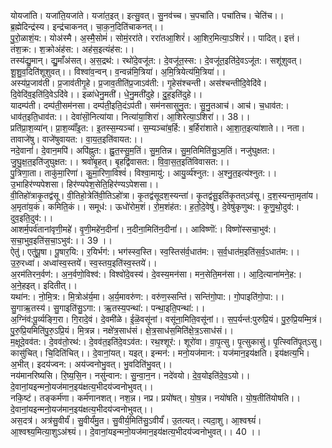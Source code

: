 

  
योयजा॑ति। यजा॑ति॒यजा॑ते। यजा॑त॒इत्। इत्सु॒वत्। सु॒नव॑च्च। च॒पचा॑ति। पचा॑तिच। चेति॑च।। ब्र॒ह्मेदिन्द्र॑स्य। इन्द्र॑चाकनत्। चा॒क॒न॒दिति॑चाकनत्।।  
पु॒रो॒ळाशं॒य:। योअ॑स्मै। अ॒स्मै॒सोमं॑। सोमं॒ररा॑ते। ररा॑तआ॒शिरं॑। आ॒शिर॒मित्या॒ऽशिरं॑।। पादित्। इत्तं। तंश॒क्र:। श॒क्रोअंह॑स:। अह॑स॒इत्यंह॑स:।।  
तस्य॑द्यु॒मान्। द्यु॒माँअ॑सत्। अ॒स॒द्रथ॑:। रथो॑दे॒वजू॑त:। दे॒वजू॑त॒स्स:। दे॒वजू॑त॒इति॑दे॒वऽजू॑त:। सशू॑शुवत्। शू॒शु॒व॒दिति॑शूशुवत्।। विश्वा॑व॒न्वन्। व॒न्वन्न॑मि॒त्रिया॑। अ॒मि॒त्रियेत्य॑मि॒त्रिया॑।।  
अस्य॑प्र॒जाव॑ती। प्र॒जाव॑तीगृ॒हे। प्र॒जाव॒तीति॑प्र॒जाऽव॑ती:। गृ॒हेस॑श्चन्ती। अस॑श्चन्तीदि॒वेदि॑वे। दि॒वेदि॑व॒इति॑दि॒वेऽदि॑वे।। इळा॑धेनु॒मती॑। धे॒नु॒मती॑दुहे। दु॒ह॒इति॑दुहे।।  
यादम्प॑ती। दम्प॑ती॒सम॑नसा। दम्प॑ती॒इति॒दंऽप॑ती। सम॑नसासुनु॒त:। सु॒नु॒तआच॑। आच॑। च॒धाव॑त:। धाव॑त॒इति॒धाव॑त:।। देवा॑सॊ॒नित्या॑या। नित्या॑या॒शिरा॑। आ॒शिरेत्या॒ऽशिरा॑।। 38।।  
प्रति॑प्रा॒श॒व्या॑न्। प्रा॒श॒व्याँ॑इ॒त:। इ॒तस्स॒म्यञ्चा॑। स॒म्यञ्चा॑ब॒र्हि:। ब॒र्हिरा॑शाते। आ॒शा॒त॒इत्या॑शाते।। नता। तावाजे॑षु। वाजे॑षुवायत:। वा॒य॒त॒इति॑वायत:।।  
नदे॒वानां॑। दे॒वान॒मपि॑। अपि॑ह्नुत:। ह्नु॒त॒स्सु॒म॒तिं। सु॒म॒तिन्न। सु॒म॒तिमिति॑सु॒ऽम॒तिं। नजु॑घुक्षत:। जु॒घु॒क्ष॒त॒इति॑जुघुक्षत:।। श्रवो॑बृ॒हत्। बृ॒हद्वि॑वासत:। वि॒वा॒स॒त॒इति॑विवासत:।।  
पु॒त्रिणा॒ता। ताकु॑मा॒रिणा॑। कु॒मा॒रिणा॒विश्वं॑। विश्वा॒मायु॑:। आयु॒र्व्य॑श्नुत:। अ॒श्नु॒त॒इत्य॑श्नुत:।। उ॒भाहिर॑ण्यपेशसा। हिर॑ण्यपेश॒सेति॒हिर॑ण्यऽपेशसा।।  
वी॒तिहो॑त्राकृ॒तद्व॑सू। वी॒तिहो॒त्रेति॑वी॒तिऽहो॑त्रा। कृ॒तद्व॑सूदश॒स्यन्ता॑। कृ॒तद्व॑सू॒इति॑कृ॒तत्ऽव॑सू। द॒श॒स्यन्ता॒मृता॑य। अ॒मृता॑य॒कं। कमिति॒कं।। समूध॑:। ऊधो॑रोम॒शं। रो॒म॒शंह॑त:। ह॒तो॒दे॒वेषु॑। दे॒वेषु॑कृणुथ:। कृ॒णु॒थो॒दुव॑:। दुव॒इति॒दुव॑:।।  
आशर्म॒पर्व॑तानांवृणी॒महे॑। वृ॒णी॒महे॑न॒दीनां॑। न॒दीना॒मिति॑न॒दीनां॑।। आविष्णॊ॑:। विष्णो॑स्सचा॒भुव॑:। स॒चा॒भुव॒इति॑स॒चा॒ऽभुव॑:।। 39 ।।  
ऐतु॑। एतु॑पू॒षा। पू॒षार॒यि:। र॒यिर्भग॑:। भग॑स्स्व॒स्ति। स्व॒स्तिस॑र्व॒धात॑म:। स॒र्व॒धात॑म॒इति॑स॒र्व॒ऽधात॑म:।। उ॒रु॒रध्वा॑। अध्वा॑स्व॒स्तये॑। स्व॒स्तय॒इति॑स्व॒स्तये॑।।  
अ॒रम॑तिरन॒र्वण॑:। अ॒न॒र्वणो॒विश्व॑:। विश्वो॑दे॒वस्य॑। दे॒वस्य॒मन॑सा। मन॒सेति॒मन॑सा।। आ॒दि॒त्याना॑मने॒ह:। अ॒ने॒हइत्। इदितीत्।।  
यथा॑न:। नो॒मि॒त्र:। मि॒त्रोअ॑र्य॒मा। अ॒र्य॒मावरु॑ण:। वरु॑ण॒स्सन्ति॑। सन्ति॑गो॒पा:। गो॒पाइति॑गो॒पा:।। सु॒गाऋ॒तस्य॑। सु॒गाइति॑सु॒ऽगा:। ऋ॒तस्य॒पन्था॑:। पन्था॒इति॒पन्था॑:।।  
अ॒ग्निंव॑:पू॒र्व्यङ्गि॒रा। गि॒रादे॒वं। दे॒वमी॑ळे। ई॒ळॆ॒वसू॑नां। वसू॑ना॒मिति॒वसू॑नां।। स॒प॒र्यन्त॑:पुरुप्रि॒यं। पु॒रु॒प्रि॒यम्मि॒त्रं। पु॒रु॒प्रि॒यमिति॑पु॒रु॒ऽप्रि॒यं। मि॒त्रन्न। नक्षे॑त्र॒साध॑सं। क्षे॒त्र॒साध॑स॒मिति॑क्षे॒त्र॒ऽसाध॑सं।।  
म॒क्षूदे॒वव॑त:। दे॒वव॑तो॒रथ॑:। दे॒वव॑त॒इति॑दे॒वऽव॑त:। रथ॒श्शूर॑:। शूरो॑वा। वा॒पृ॒त्सु। पृ॒त्सुकासु॑। पृ॒त्स्विति॑पृ॒त्ऽसु। कासु॑चित्। चि॒दिति॑चित्।। दे॒वानां॒यत्। यइत्। इन्मन॑:। मनो॒यज॑मान:। यज॑मान॒इय॑क्षति। इय॑क्षत्य॒भि। अ॒भीत्। इदय॑ज्वन:। अय॑ज्वनोभु॒वत्। भु॒वदिति॑भु॒वत्।।  
नय॑मानरिष्यसि। रि॒ष्य॒सि॒न। नसु॑न्वान:। सु॒न्वा॒न॒न। नदे॑वयो। दे॒व॒योइति॑दे॒व॒ऽयो।। दे॒वानां॒यइन्मनो॒यज॑मान॒इय॑क्षत्य॒भीदय॑ज्वनोभुवत्।।  
नकि॒ष्टं। तङ्कर्म॑णा। कर्म॑णानशत्। नश॒न्न। नप्र। प्रयो॑षत्। यो॒ष॒न्न। नयो॑षति। यो॒ष॒तीति॑योषति।। दे॒वानां॒यइन्मनो॒यज॑मान॒इय॑क्षत्य॒भीदय॑ज्वनोभुवत्।।  
अस॒दत्र॑। अत्र॑सु॒वीर्यं॑। सु॒वीर्यं॑मु॒त। सु॒वीर्य॒मिति॑सु॒ऽवीर्यं॑। उ॒तत्यत्। त्यदा॒शु। आ॒श्वश्व्यं॑। आ॒श्वश्व्य॒मित्या॒शुऽअ॑श्व्यं।। दे॒वानां॒यइन्मनो॒यज॑मान॒इय॑क्षत्य॒भीदय॑ज्वनोभुवत्।। 40 ।।  
